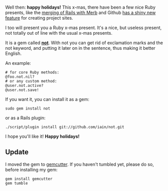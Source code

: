 Well then: <strong>happy holidays!</strong> This x-mas, there have been a few nice Ruby presents, like the <a href="http://rubyonrails.org/merb" target="_blank">merging of Rails with Merb</a> and Github <a href="http://github.com/blog/277-pages-generator" target="_blank">has a shiny new feature</a> for creating project sites.

I too will present you a Ruby x-mas present. It's a nice, but useless present, not totally out of line with the usual x-mas presents.

It is a gem called <a href="http://iain.github.com/not" target="_blank"><strong>not</strong></a>. With not you can get rid of exclamation marks and the not keyword, and putting it later on in the sentence, thus making it better English.

An example:

    # for core Ruby methods:
    @foo.not.nil?
    # or any custom method:
    @user.not.active?
    @user.not.save!

If you want it, you can install it as a gem:

    sudo gem install not

or as a Rails plugin:

    ./script/plugin install git://github.com/iain/not.git

I hope you'll like it! <strong>Happy holidays!</strong>

<h2>Update</h2>
I moved the gem to <a href="http://gemcutter.org">gemcutter</a>. If you haven't tumbled yet, please do so, before installing my gem:

    gem install gemcutter
    gem tumble
